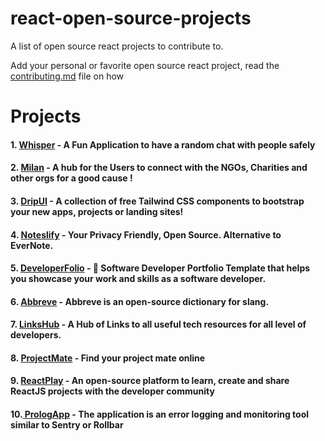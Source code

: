 # react-open-source-projects

A list of open source react projects to contribute to.

Add your personal or favorite open source react project, read the [contributing.md](https://github.com/Dun-sin/react-open-source-projects/blob/main/CONTRIBUTING.md) file on how

# Projects

#### 1. [Whisper](https://github.com/Dun-sin/Whisper) - A Fun Application to have a random chat with people safely

#### 2. [Milan](https://github.com/IAmTamal/Milan) - A hub for the Users to connect with the NGOs, Charities and other orgs for a good cause !

#### 3. [DripUI](https://github.com/khazifire/DripUI) - A collection of free Tailwind CSS components to bootstrap your new apps, projects or landing sites!

#### 4. [Noteslify](https://github.com/dvstechlabs/Noteslify) - Your Privacy Friendly, Open Source. Alternative to EverNote.

#### 5. [DeveloperFolio](https://github.com/saadpasta/developerFolio) - 🚀 Software Developer Portfolio Template that helps you showcase your work and skills as a software developer.

#### 6. [Abbreve](https://github.com/Njong392/Abbreve) - Abbreve is an open-source dictionary for slang.

#### 7. [LinksHub](https://github.com/rupali-codes/LinksHub) - A Hub of Links to all useful tech resources for all level of developers.

#### 8. [ProjectMate](https://github.com/rohitdasu/projectmate) - Find your project mate online

#### 9. [ReactPlay](https://github.com/reactplay/react-play) - An open-source platform to learn, create and share ReactJS projects with the developer community
#### 10.[ PrologApp](https://github.com/profydev/prolog-app/) - The application is an error logging and monitoring tool similar to Sentry or Rollbar
